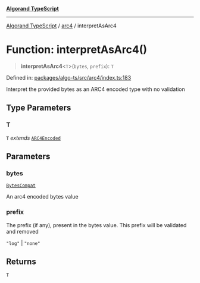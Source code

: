 [**Algorand TypeScript**](../../README.md)

***

[Algorand TypeScript](../../modules.md) / [arc4](../README.md) / interpretAsArc4

# Function: interpretAsArc4()

> **interpretAsArc4**\<`T`\>(`bytes`, `prefix`): `T`

Defined in: [packages/algo-ts/src/arc4/index.ts:183](https://github.com/algorandfoundation/puya-ts/blob/main/packages/algo-ts/src/arc4/index.ts#L183)

Interpret the provided bytes as an ARC4 encoded type with no validation

## Type Parameters

### T

`T` *extends* [`ARC4Encoded`](../classes/ARC4Encoded.md)

## Parameters

### bytes

[`BytesCompat`](../../index/type-aliases/BytesCompat.md)

An arc4 encoded bytes value

### prefix

The prefix (if any), present in the bytes value. This prefix will be validated and removed

`"log"` | `"none"`

## Returns

`T`
